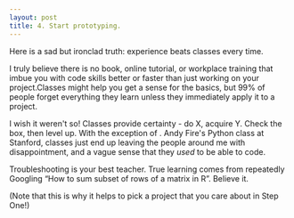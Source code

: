 ```yaml
---
layout: post
title: 4. Start prototyping.
---
```

Here is a sad but ironclad truth: experience beats classes every time. 

I truly believe there is no book, online tutorial, or workplace training that imbue you with code skills better or faster than just working on your project.Classes might help you get a sense for the basics, but 99% of people forget everything they learn unless they immediately apply it to a project. 

I wish it weren't so! Classes provide certainty - do X, acquire Y. Check the box, then level up. With the exception of . Andy Fire's Python class at Stanford, classes just end up leaving the people around me with disappointment, and a vague sense that they *used* to be able to code.

Troubleshooting is your best teacher. True learning comes from repeatedly Googling “How to sum subset of rows of a matrix in R”. Believe it.

(Note that this is why it helps to pick a project that you care about in Step One!)


